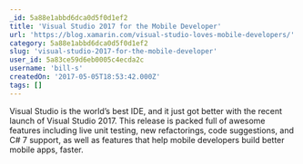 ```yaml
---
_id: 5a88e1abbd6dca0d5f0d1ef2
title: 'Visual Studio 2017 for the Mobile Developer'
url: 'https://blog.xamarin.com/visual-studio-loves-mobile-developers/'
category: 5a88e1abbd6dca0d5f0d1ef2
slug: 'visual-studio-2017-for-the-mobile-developer'
user_id: 5a83ce59d6eb0005c4ecda2c
username: 'bill-s'
createdOn: '2017-05-05T18:53:42.000Z'
tags: []
---
```


Visual Studio is the world’s best IDE, and it just got better with the recent launch of Visual Studio 2017. This release is packed full of awesome features including live unit testing, new refactorings, code suggestions, and C# 7 support, as well as features that help mobile developers build better mobile apps, faster. 
